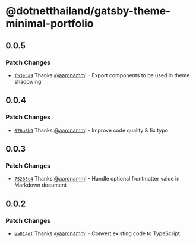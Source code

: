 # @dotnetthailand/gatsby-theme-minimal-portfolio

## 0.0.5

### Patch Changes

- [`f53eca9`](https://github.com/dotnetthailand/minimal-portfolio/commit/f53eca99286dd2c5b3838088806a8a8382ad5e24) Thanks [@aaronamm](https://github.com/aaronamm)! - Export components to be used in theme shadowing

## 0.0.4

### Patch Changes

- [`676a3b9`](https://github.com/dotnetthailand/minimal-portfolio/commit/676a3b9919d91f05f6cea793e08d0833656a105c) Thanks [@aaronamm](https://github.com/aaronamm)! - Improve code quality & fix typo

## 0.0.3

### Patch Changes

- [`75285c4`](https://github.com/dotnetthailand/minimal-portfolio/commit/75285c44a9f8b9d60faf66cb29a1829a9363b97d) Thanks [@aaronamm](https://github.com/aaronamm)! - Handle optional frontmatter value in Markdown document

## 0.0.2

### Patch Changes

- [`ea814df`](https://github.com/dotnetthailand/minimal-portfolio/commit/ea814dfb563f7da784a2b03db80967ba11ae97ee) Thanks [@aaronamm](https://github.com/aaronamm)! - Convert existing code to TypeScript

